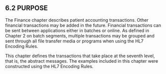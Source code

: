 ## 6.2 PURPOSE

The Finance chapter describes patient accounting transactions. Other financial transactions may be added in the future. Financial transactions can be sent between applications either in batches or online. As defined in Chapter 2 on batch segments, multiple transactions may be grouped and sent through all file transfer media or programs when using the HL7 Encoding Rules.

This chapter defines the transactions that take place at the seventh level, that is, the abstract messages. The examples included in this chapter were constructed using the HL7 Encoding Rules.
